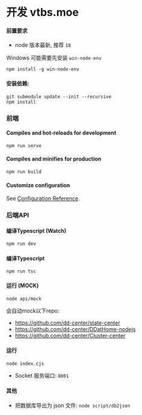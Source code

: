 # 开发 vtbs.moe

#### 前置要求

- node 版本最新, 推荐 `18`

Windows 可能需要先安装 `win-node-env`
```shell
npm install -g win-node-env
```

#### 安装依赖:

```shell
git submodule update --init --recursive
npm install
```

### 前端

#### Compiles and hot-reloads for development

```shell
npm run serve
```

#### Compiles and minifies for production

```shell
npm run build
```

#### Customize configuration

See [Configuration Reference](https://cli.vuejs.org/config/).

### 后端API

#### 编译Typescript (Watch)

```sh
npm run dev
```

#### 编译Typescript

```shell
npm run tsc
```

#### 运行 (MOCK)

```sh
node api/mock
```

会自动mock以下repo:

* <https://github.com/dd-center/state-center>
* <https://github.com/dd-center/DDatHome-nodejs>
* <https://github.com/dd-center/Cluster-center>

#### 运行

```sh
node index.cjs
```

* Socket 服务端口: `8001`

#### 其他

* 把数据库导出为 json 文件: `node script/db2json`
